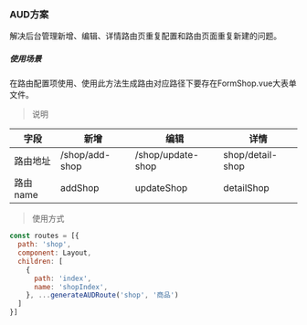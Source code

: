 ### AUD方案
解决后台管理新增、编辑、详情路由页重复配置和路由页面重复新建的问题。


##### 使用场景
在路由配置项使用、使用此方法生成路由对应路径下要存在FormShop.vue大表单文件。

> 说明

| 字段 | 新增 | 编辑 | 详情 |
| --- | --- | --- | --- |
|路由地址|/shop/add-shop|/shop/update-shop|shop/detail-shop|
|路由name|addShop|updateShop|detailShop|

> 使用方式

```javascript
const routes = [{ 
  path: 'shop',
  component: Layout,
  children: [
    {
      path: 'index',
      name: 'shopIndex',  
    }, ...generateAUDRoute('shop', '商品') 
  ]
}]
```
